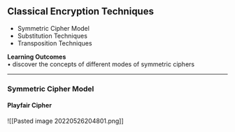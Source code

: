 ## Classical Encryption Techniques
- Symmetric Cipher Model
- Substitution Techniques
- Transposition Techniques

__Learning Outcomes__   
• discover the concepts of different modes of symmetric ciphers

---
### Symmetric Cipher Model


#### Playfair Cipher
![[Pasted image 20220526204801.png]]




